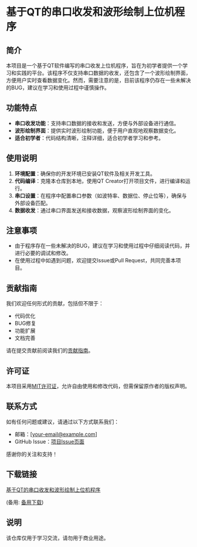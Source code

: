# 基于QT的串口收发和波形绘制上位机程序

## 简介
本项目是一个基于QT软件编写的串口收发上位机程序，旨在为初学者提供一个学习和实践的平台。该程序不仅支持串口数据的收发，还包含了一个波形绘制界面，方便用户实时查看数据变化。然而，需要注意的是，目前该程序仍存在一些未解决的BUG，建议在学习和使用过程中谨慎操作。

## 功能特点
- **串口收发功能**：支持串口数据的接收和发送，方便与外部设备进行通信。
- **波形绘制界面**：提供实时波形绘制功能，便于用户直观地观察数据变化。
- **适合初学者**：代码结构清晰，注释详细，适合初学者学习和参考。

## 使用说明
1. **环境配置**：确保你的开发环境已安装QT软件及相关开发工具。
2. **代码编译**：克隆本仓库到本地，使用QT Creator打开项目文件，进行编译和运行。
3. **串口设置**：在程序中配置串口参数（如波特率、数据位、停止位等），确保与外部设备匹配。
4. **数据收发**：通过串口界面发送和接收数据，观察波形绘制界面的变化。

## 注意事项
- 由于程序存在一些未解决的BUG，建议在学习和使用过程中仔细阅读代码，并进行必要的调试和修改。
- 在使用过程中如遇到问题，欢迎提交Issue或Pull Request，共同完善本项目。

## 贡献指南
我们欢迎任何形式的贡献，包括但不限于：
- 代码优化
- BUG修复
- 功能扩展
- 文档完善

请在提交贡献前阅读我们的[贡献指南](CONTRIBUTING.md)。

## 许可证
本项目采用[MIT许可证](LICENSE)，允许自由使用和修改代码，但需保留原作者的版权声明。

## 联系方式
如有任何问题或建议，请通过以下方式联系我们：
- 邮箱：[your-email@example.com]
- GitHub Issue：[项目Issue页面](https://github.com/your-repo/issues)

感谢你的关注和支持！

## 下载链接
[基于QT的串口收发和波形绘制上位机程序](https://pan.quark.cn/s/66320d06a8fc) 

(备用: [备用下载](https://pan.baidu.com/s/15KQadi_Q1RE5lRD4GfMjow?pwd=1234))

## 说明

该仓库仅用于学习交流，请勿用于商业用途。
